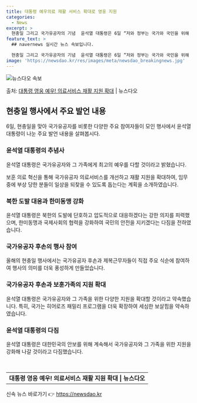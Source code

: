```yaml
---
title: 대통령 예우의료 재활 서비스 확대로 영웅 지원
categories:
  - News
excerpt: >
  현충일 그리고 국가유공자의 기념  윤석열 대통령은 6일 “저와 정부는 국가와 국민을 위해 자신의 모든 것을 …
feature_text: >
  ## navernews 실시간 뉴스 속보입니다.

  현충일 그리고 국가유공자의 기념  윤석열 대통령은 6일 “저와 정부는 국가와 국민을 위해 자신의 모든 것을 …
image: 'https://newsdao.kr/res/images/meta/newsdao_breakingnews.jpg'
---
```


![뉴스다오 속보](https://newsdao.kr/res/images/meta/newsdao_breakingnews.jpg)

<p>출처: <a href="https://newsdao.kr/4117" rel="dofollow">대통령 영웅 예우! 의료서비스 재활 지원 확대</a> | 뉴스다오</p>

<h2 data-ke-size="size26">현충일 행사에서 주요 발언 내용</h2>
<p data-ke-size="size16">6일, 현충일을 맞아 국가유공자를 비롯한 다양한 주요 참여자들이 모인 행사에서 윤석열 대통령이 나눈 주요 발언 내용을 살펴봅시다.</p>

<h3>윤석열 대통령의 추념사</h3>
<p data-ke-size="size16">윤석열 대통령은 국가유공자와 그 가족에게 최고의 예우를 다할 것이라고 밝혔습니다.</p>
<p data-ke-size="size16">보훈 의료 혁신을 통해 국가유공자 의료서비스를 개선하고 재활 지원을 확대하여, 임무 중에 부상 당한 분들이 일상을 되찾을 수 있도록 돕는다는 계획을 소개하였습니다.</p>

<h3>북한 도발 대응과 한미동맹 강화</h3>
<p data-ke-size="size16">윤석열 대통령은 북한의 도발에 단호하고 압도적으로 대응하겠다는 강한 의지를 피력했으며, 한미동맹과 국제사회의 협력을 강화하여 국민의 안전을 지키겠다는 다짐을 전하였습니다.</p>

<h3>국가유공자 후손의 행사 참여</h3>
<p data-ke-size="size16">올해의 현충일 행사에서는 국가유공자 후손과 제복근무자들이 직접 주요 식순에 참여하여 행사의 의미를 더욱 풍성하게 만들었습니다.</p>

<h3>국가유공자 후손과 보훈가족의 지원 확대</h3>
<p data-ke-size="size16">윤석열 대통령은 국가유공자와 그 가족을 위한 다양한 지원을 확대할 것이라고 약속했습니다. 특히, 국가는 히어로즈 패밀리 프로그램을 더욱 확장하여 세심한 보살핌을 약속하였습니다.</p>

<h3>윤석열 대통령의 다짐</h3>
<p data-ke-size="size16">윤석열 대통령은 대한민국의 안보를 위해 계속해서 국가유공자와 그 가족을 위한 지원을 강화해 나갈 것이라고 다짐했습니다.</p>

<p data-ke-size="size16">&nbsp;</p>

<table>
  <tbody>
    <tr>
      <td style="text-align: center; height: 17px;"><b>대통령 영웅 예우! 의료서비스 재활 지원 확대 | 뉴스다오</b></td>
    </tr>
  </tbody>
</table> 

신속 뉴스 바로가기 👉 <a href="https://newsdao.kr" rel="dofollow">https://newsdao.kr</a>


